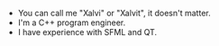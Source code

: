- You can call me "Xalvi" or "Xalvit", it doesn't matter.
- I'm a C++ program engineer.
- I have experience with SFML and QT.
  
